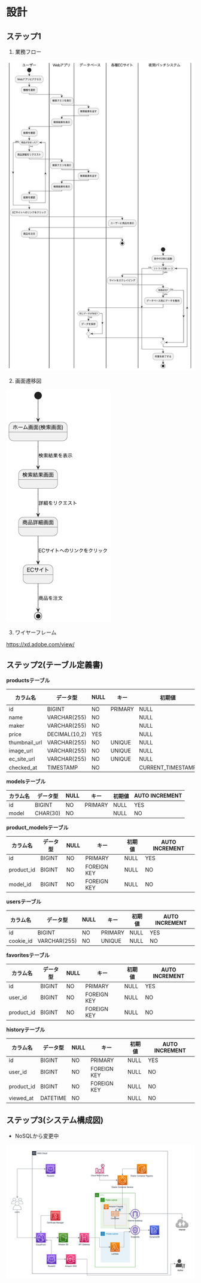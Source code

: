 # 設計

## ステップ1

1. 業務フロー

![業務フロー](業務フロー.png)

2. 画面遷移図

![画面遷移図](画面遷移図.png)

3. ワイヤーフレーム

<a href="https://xd.adobe.com/view/1d001441-66de-4edf-b514-529cb98e2cef-4853/">https://xd.adobe.com/view/</a>

## ステップ2(テーブル定義書)

**productsテーブル**

|カラム名|データ型|NULL|キー|初期値|AUTO INCREMENT|
|-------|--------|----|---|-----|--------------|
|id|BIGINT|NO|PRIMARY|NULL|YES|
|name|VARCHAR(255)|NO||NULL|NO|
|maker|VARCHAR(255)|NO||NULL|NO|
|price|DECIMAL(10,2)|YES||NULL|NO|
|thumbnail_url|VARCHAR(255)|NO|UNIQUE|NULL|NO|
|image_url|VARCHAR(255)|NO|UNIQUE|NULL|NO|
|ec_site_url|VARCHAR(255)|NO|UNIQUE|NULL|NO|
|checked_at|TIMESTAMP|NO||CURRENT_TIMESTAMP|NO|

**modelsテーブル**

|カラム名|データ型|NULL|キー|初期値|AUTO INCREMENT|
|-------|--------|----|---|-----|--------------|
|id|BIGINT|NO|PRIMARY|NULL|YES|
|model|CHAR(30)|NO||NULL|NO|

**product_modelsテーブル**

|カラム名|データ型|NULL|キー|初期値|AUTO INCREMENT|
|-------|--------|----|---|-----|--------------|
|id|BIGINT|NO|PRIMARY|NULL|YES|
|product_id|BIGINT|NO|FOREIGN KEY|NULL|NO|
|model_id|BIGINT|NO|FOREIGN KEY|NULL|NO|

**usersテーブル**

|カラム名|データ型|NULL|キー|初期値|AUTO INCREMENT|
|-------|--------|----|---|-----|--------------|
|id|BIGINT|NO|PRIMARY|NULL|YES|
|cookie_id|VARCHAR(255)|NO|UNIQUE|NULL|NO|

**favoritesテーブル**

|カラム名|データ型|NULL|キー|初期値|AUTO INCREMENT|
|-------|--------|----|---|-----|--------------|
|id|BIGINT|NO|PRIMARY|NULL|YES|
|user_id|BIGINT|NO|FOREIGN KEY|NULL|NO|
|product_id|BIGINT|NO|FOREIGN KEY|NULL|NO|

**historyテーブル**

|カラム名|データ型|NULL|キー|初期値|AUTO INCREMENT|
|-------|--------|----|---|-----|--------------|
|id|BIGINT|NO|PRIMARY|NULL|YES|
|user_id|BIGINT|NO|FOREIGN KEY|NULL|NO|
|product_id|BIGINT|NO|FOREIGN KEY|NULL|NO|
|viewed_at|DATETIME|NO||NULL|NO|

## ステップ3(システム構成図)

- NoSQLから変更中

<img src="./TapFindCase.drawio.png">
